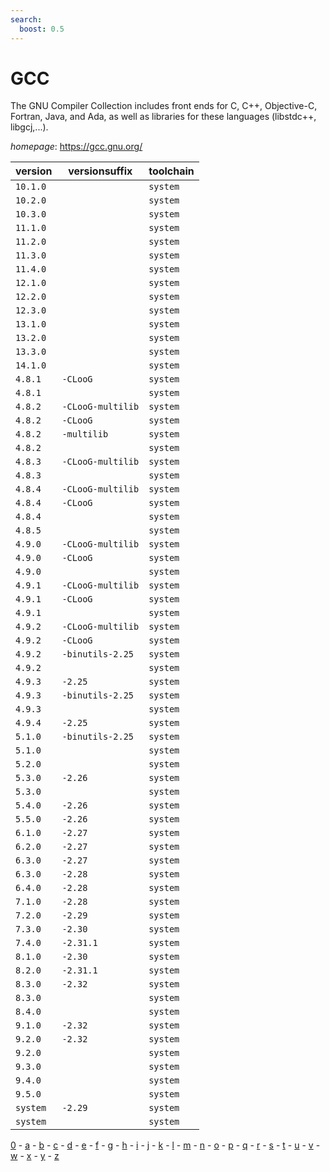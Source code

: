 ```yaml
---
search:
  boost: 0.5
---
```

# GCC

The GNU Compiler Collection includes front ends for C, C++, Objective-C, Fortran, Java, and Ada,  as well as libraries for these languages (libstdc++, libgcj,...).

*homepage*: <https://gcc.gnu.org/>

version | versionsuffix | toolchain
--------|---------------|----------
``10.1.0`` |  | ``system``
``10.2.0`` |  | ``system``
``10.3.0`` |  | ``system``
``11.1.0`` |  | ``system``
``11.2.0`` |  | ``system``
``11.3.0`` |  | ``system``
``11.4.0`` |  | ``system``
``12.1.0`` |  | ``system``
``12.2.0`` |  | ``system``
``12.3.0`` |  | ``system``
``13.1.0`` |  | ``system``
``13.2.0`` |  | ``system``
``13.3.0`` |  | ``system``
``14.1.0`` |  | ``system``
``4.8.1`` | ``-CLooG`` | ``system``
``4.8.1`` |  | ``system``
``4.8.2`` | ``-CLooG-multilib`` | ``system``
``4.8.2`` | ``-CLooG`` | ``system``
``4.8.2`` | ``-multilib`` | ``system``
``4.8.2`` |  | ``system``
``4.8.3`` | ``-CLooG-multilib`` | ``system``
``4.8.3`` |  | ``system``
``4.8.4`` | ``-CLooG-multilib`` | ``system``
``4.8.4`` | ``-CLooG`` | ``system``
``4.8.4`` |  | ``system``
``4.8.5`` |  | ``system``
``4.9.0`` | ``-CLooG-multilib`` | ``system``
``4.9.0`` | ``-CLooG`` | ``system``
``4.9.0`` |  | ``system``
``4.9.1`` | ``-CLooG-multilib`` | ``system``
``4.9.1`` | ``-CLooG`` | ``system``
``4.9.1`` |  | ``system``
``4.9.2`` | ``-CLooG-multilib`` | ``system``
``4.9.2`` | ``-CLooG`` | ``system``
``4.9.2`` | ``-binutils-2.25`` | ``system``
``4.9.2`` |  | ``system``
``4.9.3`` | ``-2.25`` | ``system``
``4.9.3`` | ``-binutils-2.25`` | ``system``
``4.9.3`` |  | ``system``
``4.9.4`` | ``-2.25`` | ``system``
``5.1.0`` | ``-binutils-2.25`` | ``system``
``5.1.0`` |  | ``system``
``5.2.0`` |  | ``system``
``5.3.0`` | ``-2.26`` | ``system``
``5.3.0`` |  | ``system``
``5.4.0`` | ``-2.26`` | ``system``
``5.5.0`` | ``-2.26`` | ``system``
``6.1.0`` | ``-2.27`` | ``system``
``6.2.0`` | ``-2.27`` | ``system``
``6.3.0`` | ``-2.27`` | ``system``
``6.3.0`` | ``-2.28`` | ``system``
``6.4.0`` | ``-2.28`` | ``system``
``7.1.0`` | ``-2.28`` | ``system``
``7.2.0`` | ``-2.29`` | ``system``
``7.3.0`` | ``-2.30`` | ``system``
``7.4.0`` | ``-2.31.1`` | ``system``
``8.1.0`` | ``-2.30`` | ``system``
``8.2.0`` | ``-2.31.1`` | ``system``
``8.3.0`` | ``-2.32`` | ``system``
``8.3.0`` |  | ``system``
``8.4.0`` |  | ``system``
``9.1.0`` | ``-2.32`` | ``system``
``9.2.0`` | ``-2.32`` | ``system``
``9.2.0`` |  | ``system``
``9.3.0`` |  | ``system``
``9.4.0`` |  | ``system``
``9.5.0`` |  | ``system``
``system`` | ``-2.29`` | ``system``
``system`` |  | ``system``

[0](../0/index.md) - [a](../a/index.md) - [b](../b/index.md) - [c](../c/index.md) - [d](../d/index.md) - [e](../e/index.md) - [f](../f/index.md) - [g](../g/index.md) - [h](../h/index.md) - [i](../i/index.md) - [j](../j/index.md) - [k](../k/index.md) - [l](../l/index.md) - [m](../m/index.md) - [n](../n/index.md) - [o](../o/index.md) - [p](../p/index.md) - [q](../q/index.md) - [r](../r/index.md) - [s](../s/index.md) - [t](../t/index.md) - [u](../u/index.md) - [v](../v/index.md) - [w](../w/index.md) - [x](../x/index.md) - [y](../y/index.md) - [z](../z/index.md)

